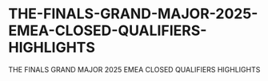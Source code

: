 # THE-FINALS-GRAND-MAJOR-2025-EMEA-CLOSED-QUALIFIERS-HIGHLIGHTS
THE FINALS GRAND MAJOR 2025 EMEA CLOSED QUALIFIERS HIGHLIGHTS
